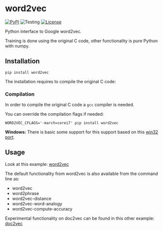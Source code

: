 # word2vec

[![PyPI](https://badge.fury.io/py/word2vec.svg)](https://pypi.org/project/word2vec/)
![Testing](http://github.com/daniefrg/word2vec/workflows/testing/badge.svg)
[![License](http://img.shields.io/:license-Apache%202-blue.svg)](http://github.com/daniefrg/word2vec/blob/master/LICENSE.txt)

Python interface to Google word2vec.

Training is done using the original C code, other functionality is pure Python with numpy.

## Installation

```
pip install word2vec
```

The installation requires to compile the original C code:

### Compilation

In order to compile the original C code a `gcc` compiler is needed.

You can override the compilation flags if needed:

```
WORD2VEC_CFLAGS='-march=corei7' pip install word2vec
```

**Windows:** There is basic some support for this support based on this [win32 port](https://github.com/zhangyafeikimi/word2vec-win32).

## Usage

Look at this example:
[word2vec](http://nbviewer.ipython.org/urls/raw.github.com/danielfrg/word2vec/master/examples/word2vec.ipynb)

The default functionality from word2vec is also available from the command line as:
- word2vec
- word2phrase
- word2vec-distance
- word2vec-word-analogy
- word2vec-compute-accuracy

Experimental functionality on doc2vec can be found in this other example:
[doc2vec](http://nbviewer.ipython.org/urls/raw.github.com/danielfrg/word2vec/master/examples/doc2vec.ipynb)
